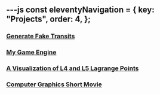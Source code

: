 ---js
const eleventyNavigation = {
	key: "Projects",
	order: 4,
};
---

### [Generate Fake Transits]()

### [My Game Engine](./game-engines)

### [A Visualization of L4 and L5 Lagrange Points]()

### [Computer Graphics Short Movie]()